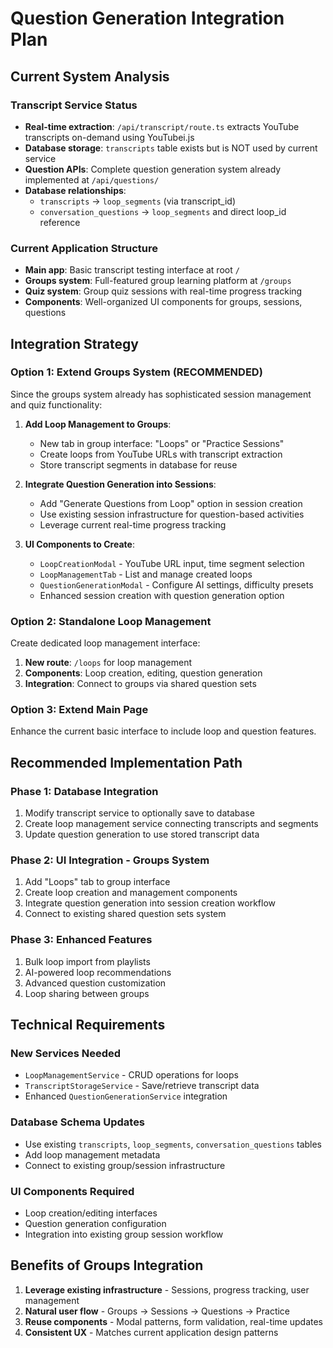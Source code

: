 # Question Generation Integration Plan

## Current System Analysis

### Transcript Service Status
- **Real-time extraction**: `/api/transcript/route.ts` extracts YouTube transcripts on-demand using YouTubei.js
- **Database storage**: `transcripts` table exists but is NOT used by current service
- **Question APIs**: Complete question generation system already implemented at `/api/questions/`
- **Database relationships**: 
  - `transcripts` → `loop_segments` (via transcript_id)
  - `conversation_questions` → `loop_segments` and direct loop_id reference

### Current Application Structure
- **Main app**: Basic transcript testing interface at root `/`
- **Groups system**: Full-featured group learning platform at `/groups`
- **Quiz system**: Group quiz sessions with real-time progress tracking
- **Components**: Well-organized UI components for groups, sessions, questions

## Integration Strategy

### Option 1: Extend Groups System (RECOMMENDED)
Since the groups system already has sophisticated session management and quiz functionality:

1. **Add Loop Management to Groups**:
   - New tab in group interface: "Loops" or "Practice Sessions"
   - Create loops from YouTube URLs with transcript extraction
   - Store transcript segments in database for reuse

2. **Integrate Question Generation into Sessions**:
   - Add "Generate Questions from Loop" option in session creation
   - Use existing session infrastructure for question-based activities
   - Leverage current real-time progress tracking

3. **UI Components to Create**:
   - `LoopCreationModal` - YouTube URL input, time segment selection
   - `LoopManagementTab` - List and manage created loops
   - `QuestionGenerationModal` - Configure AI settings, difficulty presets
   - Enhanced session creation with question generation option

### Option 2: Standalone Loop Management
Create dedicated loop management interface:

1. **New route**: `/loops` for loop management
2. **Components**: Loop creation, editing, question generation
3. **Integration**: Connect to groups via shared question sets

### Option 3: Extend Main Page
Enhance the current basic interface to include loop and question features.

## Recommended Implementation Path

### Phase 1: Database Integration
1. Modify transcript service to optionally save to database
2. Create loop management service connecting transcripts and segments
3. Update question generation to use stored transcript data

### Phase 2: UI Integration - Groups System
1. Add "Loops" tab to group interface
2. Create loop creation and management components
3. Integrate question generation into session creation workflow
4. Connect to existing shared question sets system

### Phase 3: Enhanced Features
1. Bulk loop import from playlists
2. AI-powered loop recommendations
3. Advanced question customization
4. Loop sharing between groups

## Technical Requirements

### New Services Needed
- `LoopManagementService` - CRUD operations for loops
- `TranscriptStorageService` - Save/retrieve transcript data
- Enhanced `QuestionGenerationService` integration

### Database Schema Updates
- Use existing `transcripts`, `loop_segments`, `conversation_questions` tables
- Add loop management metadata
- Connect to existing group/session infrastructure

### UI Components Required
- Loop creation/editing interfaces
- Question generation configuration
- Integration into existing group session workflow

## Benefits of Groups Integration
1. **Leverage existing infrastructure** - Sessions, progress tracking, user management
2. **Natural user flow** - Groups → Sessions → Questions → Practice
3. **Reuse components** - Modal patterns, form validation, real-time updates
4. **Consistent UX** - Matches current application design patterns